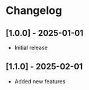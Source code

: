 # Changelog

## [1.0.0] - 2025-01-01
- Initial release

## [1.1.0] - 2025-02-01
- Added new features

